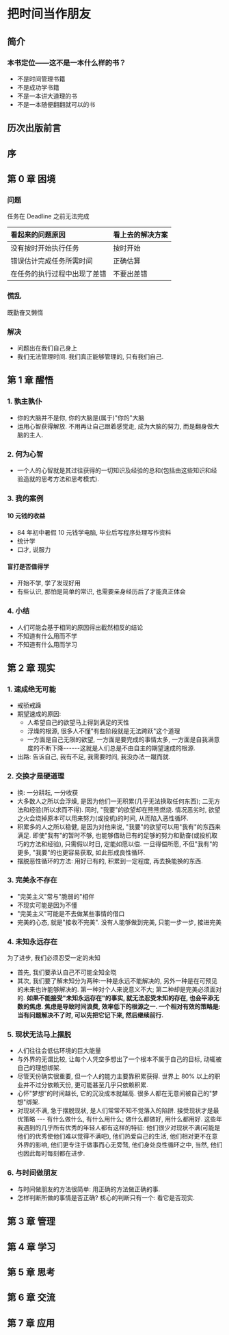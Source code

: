 # 把时间当作朋友

## 简介

### 本书定位——这不是一本什么样的书？
- 不是时间管理书籍
- 不是成功学书籍
- 不是一本讲大道理的书
- 不是一本随便翻翻就可以的书

## 历次出版前言

## 序

## 第 0 章 困境
### 问题

任务在 Deadline 之前无法完成

| 看起来的问题原因 | 看上去的解决方案 |
|:--- |:--- |
| 没有按时开始执行任务 | 按时开始 |
| 错误估计完成任务所需时间 | 正确估算 |
| 在任务的执行过程中出现了差错 | 不要出差错 |

### 慌乱
既勤奋又懒惰

### 解决
- 问题出在我们自己身上
- 我们无法管理时间. 我们真正能够管理的, 只有我们自己.

## 第 1 章 醒悟

### 1. 孰主孰仆
- 你的大脑并不是你, 你的大脑是(属于)"你的"大脑
- 运用心智获得解放. 不用再让自己跟着感觉走, 成为大脑的努力, 而是翻身做大脑的主人.

### 2. 何为心智
- 一个人的心智就是其过往获得的一切知识及经验的总和(包括由这些知识和经验造就的思考方法和思考模式).

### 3. 我的案例
#### 10 元钱的收益
- 84 年初中暑假 10 元钱学电脑, 毕业后写程序处理写作资料
- 统计学
- 口才, 说服力

#### 盲打是否值得学
- 开始不学, 学了发现好用
- 有些认识, 那怕是简单的常识, 也需要亲身经历后了才能真正体会

### 4. 小结
- 人们可能会基于相同的原因得出截然相反的结论
- 不知道有什么用而不学
- 不知道有什么用而学习

## 第 2 章 现实
### 1. 速成绝无可能
- 戒骄戒躁
- 期望速成的原因:
  - 人希望自己的欲望马上得到满足的天性
  - 浮燥的根源, 很多人不懂"有些阶段就是无法跨跃"这个道理
  - 一方面是自己无限的欲望, 一方面是要完成的事情太多, 一方面是自我满意度的不断下降------这就是人们总是不由自主的期望速成的根源.
- 出路: 告诉自己, 我有不足, 我需要时间, 我没办法一蹴而就.

### 2. 交换才是硬道理
- 换: 一分耕耘, 一分收获
- 大多数人之所以会浮燥, 是因为他们一无积累(几乎无法换取任何东西); 二无方法和经验(所以求而不得). 同时, "我要"的欲望却在熊熊燃烧. 情况恶劣时, 欲望之火会烧掉原本可以用来努力(或投机)的时间, 从而陷入恶性循环.
- 积累多的人之所以稳健, 是因为对他来说, "我要"的欲望可以用"我有"的东西来满足. 即使"我有"的暂时不够, 也能够借助已有的足够的努力和勤奋(或投机取巧的方法和经验), 只需假以时日, 定能如愿以偿. 一旦得偿所愿, 不但"我有"的更多, "我要"的也更容易获取, 如此形成良性循环.
- 摆脱恶性循环的方法: 用好已有的, 积累到一定程度, 再去换能换的东西.

### 3. 完美永不存在
- "完美主义"常与"脆弱的"相伴
- 不现实可能是因为不懂
- "完美主义"可能是不去做某些事情的借口
- 完美的心态, 就是"接收不完美". 没有人能够做到完美, 只能一步一步, 接进完美

### 4. 未知永远存在
为了进步, 我们必须忍受一定的未知
- 首先, 我们要承认自己不可能全知全晓
- 其次, 我们要了解未知分为两种:一种是永远不能解决的, 另外一种是在可预见的未来也许能够解决的. 第一种对个人来说意义不大; 第二种却是完美必须面对的.
**如果不能接受"未知永远存在"的事实, 就无法忍受未知的存在, 也会平添无数的焦虑. 焦虑是导致时间浪费, 效率低下的根源之一. 一个相对有效的策略是: 当有问题解决不了时, 可以先把它记下来, 然后继续前行.**

### 5. 现状无法马上摆脱
- 人们往往会低估环境的巨大能量
- 与外界的无谓比较, 让每个人凭空多想出了一个根本不属于自己的目标, 动辄被自己的理想绑架.
- 尽管天份确实很重要, 但一个人的能力主要靠积累获得. 世界上 80% 以上的职业并不过分依赖天份, 更可能甚至几乎只依赖积累.
- 心怀"梦想"的时间越长, 它的沉没成本就越高. 很多人都在无意间被自己的"梦想"绑架.
- 对现状不满, 急于摆脱现状, 是人们常常不知不觉落入的陷阱. 接受现状才是最优策略 --- 有什么做什么, 有什么用什么; 做什么都做好, 用什么都用好. 这些年我遇到的几乎所有优秀的年轻人都有这样的特征: 他们很少对现状不满(可能是他们的优秀使他们难以觉得不满吧), 他们热爱自己的生活, 他们相对更不在意外界的影响, 他们更专注于做事而心无旁骛, 他们身处良性循环之中, 当然, 他们也因此每时每刻都在进步.

### 6. 与时间做朋友
- 与时间做朋友的方法很简单: 用正确的方法做正确的事.
- 怎样判断所做的事情是否正确? 核心的判断只有一个: 看它是否现实.

## 第 3 章 管理

## 第 4 章 学习

## 第 5 章 思考

## 第 6 章 交流

## 第 7 章 应用
